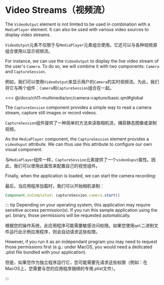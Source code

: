 # Video Streams（视频流）

The `VideoOutput` element is not limited to be used in combination with a `MediaPlayer` element. It can also be used with various video sources to display video streams. 

`VideoOutput`元素不仅限于与`MediaPlayer`元素组合使用。它还可以与各种视频源组合使用以显示视频流。


For instance, we can use the `VideoOutput` to display the live video stream of the user's `Camera`. To do so, we will combine it with two components: `Camera` and `CaptureSession`.

例如，我们可以使用`VideoOutput`来显示用户的`Camera`的实时视频流。为此，我们将它与两个组件：`Camera`和`CaptureSession`组合在一起。

<<< @/docs/ch11-multimedia/src/camera-capture/basic.qml#global

The `CaptureSession` component provides a simple way to read a camera stream, capture still images or record videos.

`CaptureSession`组件提供了一种简单的方法来读取相机流，捕获静态图像或录制视频。


As the `MediaPlayer` component, the `CaptureSession` element provides a `videoOuput` attribute. We can thus use this attribute to configure our own visual component.

与`MediaPlayer`组件一样，`CaptureSession`元素提供了一个`videoOuput`属性。因此，我们可以使用此属性来配置自己的视觉组件。


Finally, when the application is loaded, we can start the camera recording:

最后，当应用程序加载时，我们可以开始相机录制：

```qml
Component.onCompleted: captureSession.camera.start()
```

::: tip
Depending on your operating system, this application may require sensitive access permission(s). If you run this sample application using the `qml` binary, those permissions will be requested automatically.

根据您的操作系统，此应用程序可能需要敏感访问权限。如果您使用`qml`二进制文件运行此示例应用程序，则会自动请求这些权限。

However, if you run it as an independant program you may need to request those permissions first (e.g.: under MacOS, you would need a dedicated .plist file bundled with your application).

但是，如果您作为独立程序运行它，您可能需要先请求这些权限（例如：在MacOS上，您需要与您的应用程序捆绑的专用.plist文件）。

:::
